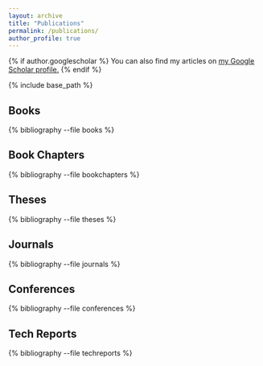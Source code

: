 ```yaml
---
layout: archive
title: "Publications"
permalink: /publications/
author_profile: true
---
```


{% if author.googlescholar %}
  You can also find my articles on <u><a href="{{author.googlescholar}}">my Google Scholar profile</a>.</u>
{% endif %}

{% include base_path %}

<!-- {% for post in site.publications reversed %}
  {% include archive-single.html %}
{% endfor %} -->

Books
------------------------

{% bibliography --file books %}

Book Chapters
--------------------

{% bibliography --file bookchapters %}

Theses
-----

{% bibliography --file theses %}


Journals
-----

{% bibliography --file journals %}

Conferences
-----

{% bibliography --file conferences %}


Tech Reports
-----

{% bibliography --file techreports %}

